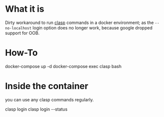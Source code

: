 # What it is

Dirty workaround to run [clasp](https://github.com/google/clasp) commands in a docker environment; as the `--no-localhost` login option does no longer work, because google dropped support for OOB.

# How-To

  docker-compose up -d
  docker-compose exec clasp bash
# Inside the container

you can use any clasp commands regularly.

  clasp login
  clasp login --status
